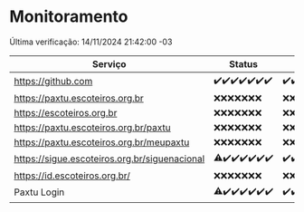 # Monitoramento

Última verificação: 14/11/2024 21:42:00 -03

|Serviço|Status|Últimas 24h|
|---|---|---|
|https://github.com|<span title="2024-11-08: OK=23">✔️</span><span title="2024-11-09: OK=23">✔️</span><span title="2024-11-10: OK=23">✔️</span><span title="2024-11-11: OK=23">✔️</span><span title="2024-11-12: OK=23">✔️</span><span title="2024-11-13: OK=23">✔️</span><span title="2024-11-14: OK=1">✔️</span>|<span title="13/11/2024 23:10:00 -03 : 200">✔️</span><span title="14/11/2024 00:14:00 -03 : 200">✔️</span><span title="14/11/2024 01:11:00 -03 : 200">✔️</span><span title="14/11/2024 02:08:00 -03 : 200">✔️</span><span title="14/11/2024 03:12:00 -03 : 200">✔️</span><span title="14/11/2024 04:08:00 -03 : 200">✔️</span><span title="14/11/2024 05:11:00 -03 : 200">✔️</span><span title="14/11/2024 06:08:00 -03 : 200">✔️</span><span title="14/11/2024 07:09:00 -03 : 200">✔️</span><span title="14/11/2024 08:07:00 -03 : 200">✔️</span><span title="14/11/2024 09:15:00 -03 : 200">✔️</span><span title="14/11/2024 10:17:00 -03 : 200">✔️</span><span title="14/11/2024 11:07:00 -03 : 200">✔️</span><span title="14/11/2024 12:08:00 -03 : 200">✔️</span><span title="14/11/2024 13:10:00 -03 : 200">✔️</span><span title="14/11/2024 14:07:00 -03 : 200">✔️</span><span title="14/11/2024 15:11:00 -03 : 200">✔️</span><span title="14/11/2024 16:06:00 -03 : 200">✔️</span><span title="14/11/2024 17:09:00 -03 : 200">✔️</span><span title="14/11/2024 18:07:00 -03 : 200">✔️</span><span title="14/11/2024 19:07:00 -03 : 200">✔️</span><span title="14/11/2024 20:08:00 -03 : 200">✔️</span><span title="14/11/2024 21:42:00 -03 : 200">✔️</span>|
|https://paxtu.escoteiros.org.br|<span title="2024-11-08: Falhas=23">❌</span><span title="2024-11-09: Falhas=23">❌</span><span title="2024-11-10: Falhas=23">❌</span><span title="2024-11-11: Falhas=23">❌</span><span title="2024-11-12: Falhas=23">❌</span><span title="2024-11-13: Falhas=23">❌</span><span title="2024-11-14: Falhas=1">❌</span>|<span title="13/11/2024 23:10:00 -03 : 403">❌</span><span title="14/11/2024 00:14:00 -03 : 403">❌</span><span title="14/11/2024 01:11:00 -03 : 403">❌</span><span title="14/11/2024 02:08:00 -03 : 403">❌</span><span title="14/11/2024 03:12:00 -03 : 403">❌</span><span title="14/11/2024 04:08:00 -03 : 403">❌</span><span title="14/11/2024 05:11:00 -03 : 403">❌</span><span title="14/11/2024 06:08:00 -03 : 403">❌</span><span title="14/11/2024 07:09:00 -03 : 403">❌</span><span title="14/11/2024 08:07:00 -03 : 403">❌</span><span title="14/11/2024 09:15:00 -03 : 403">❌</span><span title="14/11/2024 10:17:00 -03 : 403">❌</span><span title="14/11/2024 11:07:00 -03 : 403">❌</span><span title="14/11/2024 12:08:00 -03 : 403">❌</span><span title="14/11/2024 13:10:00 -03 : 403">❌</span><span title="14/11/2024 14:07:00 -03 : 403">❌</span><span title="14/11/2024 15:11:00 -03 : 403">❌</span><span title="14/11/2024 16:06:00 -03 : 403">❌</span><span title="14/11/2024 17:09:00 -03 : 403">❌</span><span title="14/11/2024 18:07:00 -03 : 403">❌</span><span title="14/11/2024 19:07:00 -03 : 403">❌</span><span title="14/11/2024 20:08:00 -03 : 403">❌</span><span title="14/11/2024 21:42:00 -03 : 403">❌</span>|
|https://escoteiros.org.br|<span title="2024-11-08: Falhas=23">❌</span><span title="2024-11-09: Falhas=23">❌</span><span title="2024-11-10: Falhas=23">❌</span><span title="2024-11-11: Falhas=23">❌</span><span title="2024-11-12: Falhas=23">❌</span><span title="2024-11-13: Falhas=23">❌</span><span title="2024-11-14: Falhas=1">❌</span>|<span title="13/11/2024 23:10:00 -03 : 403">❌</span><span title="14/11/2024 00:14:00 -03 : 403">❌</span><span title="14/11/2024 01:11:00 -03 : 403">❌</span><span title="14/11/2024 02:08:00 -03 : 403">❌</span><span title="14/11/2024 03:12:00 -03 : 403">❌</span><span title="14/11/2024 04:08:00 -03 : 403">❌</span><span title="14/11/2024 05:11:00 -03 : 403">❌</span><span title="14/11/2024 06:08:00 -03 : 403">❌</span><span title="14/11/2024 07:09:00 -03 : 403">❌</span><span title="14/11/2024 08:07:00 -03 : 403">❌</span><span title="14/11/2024 09:15:00 -03 : 403">❌</span><span title="14/11/2024 10:17:00 -03 : 403">❌</span><span title="14/11/2024 11:07:00 -03 : 403">❌</span><span title="14/11/2024 12:08:00 -03 : 403">❌</span><span title="14/11/2024 13:10:00 -03 : 403">❌</span><span title="14/11/2024 14:07:00 -03 : 403">❌</span><span title="14/11/2024 15:11:00 -03 : 403">❌</span><span title="14/11/2024 16:06:00 -03 : 403">❌</span><span title="14/11/2024 17:09:00 -03 : 403">❌</span><span title="14/11/2024 18:07:00 -03 : 403">❌</span><span title="14/11/2024 19:07:00 -03 : 403">❌</span><span title="14/11/2024 20:08:00 -03 : 403">❌</span><span title="14/11/2024 21:42:00 -03 : 403">❌</span>|
|https://paxtu.escoteiros.org.br/paxtu|<span title="2024-11-08: Falhas=23">❌</span><span title="2024-11-09: Falhas=23">❌</span><span title="2024-11-10: Falhas=23">❌</span><span title="2024-11-11: Falhas=23">❌</span><span title="2024-11-12: Falhas=23">❌</span><span title="2024-11-13: Falhas=23">❌</span><span title="2024-11-14: Falhas=1">❌</span>|<span title="13/11/2024 23:10:00 -03 : 403">❌</span><span title="14/11/2024 00:14:00 -03 : 403">❌</span><span title="14/11/2024 01:11:00 -03 : 403">❌</span><span title="14/11/2024 02:08:00 -03 : 403">❌</span><span title="14/11/2024 03:12:00 -03 : 403">❌</span><span title="14/11/2024 04:08:00 -03 : 403">❌</span><span title="14/11/2024 05:11:00 -03 : 403">❌</span><span title="14/11/2024 06:08:00 -03 : 403">❌</span><span title="14/11/2024 07:09:00 -03 : 403">❌</span><span title="14/11/2024 08:07:00 -03 : 403">❌</span><span title="14/11/2024 09:15:00 -03 : 403">❌</span><span title="14/11/2024 10:17:00 -03 : 403">❌</span><span title="14/11/2024 11:07:00 -03 : 403">❌</span><span title="14/11/2024 12:08:00 -03 : 403">❌</span><span title="14/11/2024 13:10:00 -03 : 403">❌</span><span title="14/11/2024 14:07:00 -03 : 403">❌</span><span title="14/11/2024 15:11:00 -03 : 403">❌</span><span title="14/11/2024 16:06:00 -03 : 403">❌</span><span title="14/11/2024 17:09:00 -03 : 403">❌</span><span title="14/11/2024 18:07:00 -03 : 403">❌</span><span title="14/11/2024 19:07:00 -03 : 403">❌</span><span title="14/11/2024 20:08:00 -03 : 403">❌</span><span title="14/11/2024 21:42:00 -03 : 403">❌</span>|
|https://paxtu.escoteiros.org.br/meupaxtu|<span title="2024-11-08: Falhas=23">❌</span><span title="2024-11-09: Falhas=23">❌</span><span title="2024-11-10: Falhas=23">❌</span><span title="2024-11-11: Falhas=23">❌</span><span title="2024-11-12: Falhas=23">❌</span><span title="2024-11-13: Falhas=23">❌</span><span title="2024-11-14: Falhas=1">❌</span>|<span title="13/11/2024 23:10:00 -03 : 403">❌</span><span title="14/11/2024 00:14:00 -03 : 403">❌</span><span title="14/11/2024 01:11:00 -03 : 403">❌</span><span title="14/11/2024 02:08:00 -03 : 403">❌</span><span title="14/11/2024 03:12:00 -03 : 403">❌</span><span title="14/11/2024 04:08:00 -03 : 403">❌</span><span title="14/11/2024 05:11:00 -03 : 403">❌</span><span title="14/11/2024 06:08:00 -03 : 403">❌</span><span title="14/11/2024 07:09:00 -03 : 403">❌</span><span title="14/11/2024 08:07:00 -03 : 403">❌</span><span title="14/11/2024 09:15:00 -03 : 403">❌</span><span title="14/11/2024 10:17:00 -03 : 403">❌</span><span title="14/11/2024 11:07:00 -03 : 403">❌</span><span title="14/11/2024 12:08:00 -03 : 403">❌</span><span title="14/11/2024 13:10:00 -03 : 403">❌</span><span title="14/11/2024 14:07:00 -03 : 403">❌</span><span title="14/11/2024 15:11:00 -03 : 403">❌</span><span title="14/11/2024 16:06:00 -03 : 403">❌</span><span title="14/11/2024 17:09:00 -03 : 403">❌</span><span title="14/11/2024 18:07:00 -03 : 403">❌</span><span title="14/11/2024 19:07:00 -03 : 403">❌</span><span title="14/11/2024 20:08:00 -03 : 403">❌</span><span title="14/11/2024 21:42:00 -03 : 403">❌</span>|
|https://sigue.escoteiros.org.br/siguenacional|<span title="2024-11-08: OK=22, Falhas=1">⚠️</span><span title="2024-11-09: OK=23">✔️</span><span title="2024-11-10: OK=23">✔️</span><span title="2024-11-11: OK=23">✔️</span><span title="2024-11-12: OK=23">✔️</span><span title="2024-11-13: OK=23">✔️</span><span title="2024-11-14: OK=1">✔️</span>|<span title="13/11/2024 23:10:00 -03 : 200">✔️</span><span title="14/11/2024 00:14:00 -03 : 200">✔️</span><span title="14/11/2024 01:11:00 -03 : 200">✔️</span><span title="14/11/2024 02:08:00 -03 : 200">✔️</span><span title="14/11/2024 03:12:00 -03 : 200">✔️</span><span title="14/11/2024 04:08:00 -03 : 200">✔️</span><span title="14/11/2024 05:11:00 -03 : 200">✔️</span><span title="14/11/2024 06:08:00 -03 : 200">✔️</span><span title="14/11/2024 07:09:00 -03 : 200">✔️</span><span title="14/11/2024 08:07:00 -03 : 200">✔️</span><span title="14/11/2024 09:15:00 -03 : 200">✔️</span><span title="14/11/2024 10:17:00 -03 : 200">✔️</span><span title="14/11/2024 11:07:00 -03 : 200">✔️</span><span title="14/11/2024 12:08:00 -03 : 200">✔️</span><span title="14/11/2024 13:10:00 -03 : 200">✔️</span><span title="14/11/2024 14:07:00 -03 : 200">✔️</span><span title="14/11/2024 15:11:00 -03 : 200">✔️</span><span title="14/11/2024 16:06:00 -03 : 200">✔️</span><span title="14/11/2024 17:09:00 -03 : 200">✔️</span><span title="14/11/2024 18:07:00 -03 : 200">✔️</span><span title="14/11/2024 19:07:00 -03 : 200">✔️</span><span title="14/11/2024 20:08:00 -03 : 200">✔️</span><span title="14/11/2024 21:42:00 -03 : 200">✔️</span>|
|https://id.escoteiros.org.br/|<span title="2024-11-08: Falhas=23">❌</span><span title="2024-11-09: Falhas=23">❌</span><span title="2024-11-10: Falhas=23">❌</span><span title="2024-11-11: Falhas=23">❌</span><span title="2024-11-12: Falhas=23">❌</span><span title="2024-11-13: Falhas=23">❌</span><span title="2024-11-14: Falhas=1">❌</span>|<span title="13/11/2024 23:10:00 -03 : 403">❌</span><span title="14/11/2024 00:14:00 -03 : 403">❌</span><span title="14/11/2024 01:11:00 -03 : 403">❌</span><span title="14/11/2024 02:08:00 -03 : 403">❌</span><span title="14/11/2024 03:12:00 -03 : 403">❌</span><span title="14/11/2024 04:08:00 -03 : 403">❌</span><span title="14/11/2024 05:12:00 -03 : 403">❌</span><span title="14/11/2024 06:08:00 -03 : 403">❌</span><span title="14/11/2024 07:09:00 -03 : 403">❌</span><span title="14/11/2024 08:07:00 -03 : 403">❌</span><span title="14/11/2024 09:15:00 -03 : 403">❌</span><span title="14/11/2024 10:17:00 -03 : 403">❌</span><span title="14/11/2024 11:07:00 -03 : 403">❌</span><span title="14/11/2024 12:08:00 -03 : 403">❌</span><span title="14/11/2024 13:10:00 -03 : 403">❌</span><span title="14/11/2024 14:07:00 -03 : 403">❌</span><span title="14/11/2024 15:11:00 -03 : 403">❌</span><span title="14/11/2024 16:06:00 -03 : 403">❌</span><span title="14/11/2024 17:09:00 -03 : 403">❌</span><span title="14/11/2024 18:07:00 -03 : 403">❌</span><span title="14/11/2024 19:07:00 -03 : 403">❌</span><span title="14/11/2024 20:08:00 -03 : 403">❌</span><span title="14/11/2024 21:42:00 -03 : 403">❌</span>|
|Paxtu Login|<span title="2024-11-08: OK=22, Falhas=1">⚠️</span><span title="2024-11-09: OK=23">✔️</span><span title="2024-11-10: OK=23">✔️</span><span title="2024-11-11: OK=23">✔️</span><span title="2024-11-12: OK=23">✔️</span><span title="2024-11-13: OK=23">✔️</span><span title="2024-11-14: OK=1">✔️</span>|<span title="13/11/2024 23:10:00 -03 : 200">✔️</span><span title="14/11/2024 00:14:00 -03 : 200">✔️</span><span title="14/11/2024 01:11:00 -03 : 200">✔️</span><span title="14/11/2024 02:08:00 -03 : 200">✔️</span><span title="14/11/2024 03:12:00 -03 : 200">✔️</span><span title="14/11/2024 04:08:00 -03 : 200">✔️</span><span title="14/11/2024 05:12:00 -03 : 200">✔️</span><span title="14/11/2024 06:08:00 -03 : 200">✔️</span><span title="14/11/2024 07:09:00 -03 : 200">✔️</span><span title="14/11/2024 08:07:00 -03 : 200">✔️</span><span title="14/11/2024 09:15:00 -03 : 200">✔️</span><span title="14/11/2024 10:17:00 -03 : 200">✔️</span><span title="14/11/2024 11:07:00 -03 : 200">✔️</span><span title="14/11/2024 12:08:00 -03 : 200">✔️</span><span title="14/11/2024 13:10:00 -03 : 200">✔️</span><span title="14/11/2024 14:07:00 -03 : 200">✔️</span><span title="14/11/2024 15:11:00 -03 : 200">✔️</span><span title="14/11/2024 16:06:00 -03 : 200">✔️</span><span title="14/11/2024 17:09:00 -03 : 200">✔️</span><span title="14/11/2024 18:07:00 -03 : 200">✔️</span><span title="14/11/2024 19:07:00 -03 : 200">✔️</span><span title="14/11/2024 20:08:00 -03 : 200">✔️</span><span title="14/11/2024 21:42:00 -03 : 200">✔️</span>|
